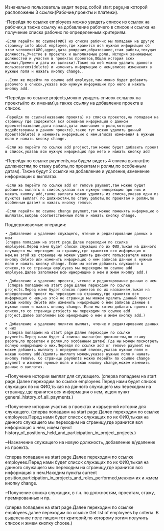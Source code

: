 Изначально пользователь видит перед собой start page,на которой расположены 3 ссылки(Рабочие,проекты и платежи). 

-Перейдя по ссылке employees можно увидеть список из ссылок на рабочих,а также ссылку на добавление рабочего в список и ссылка на получение списка рабочих по определенным критериям.

	-Если перейти по ссылке(ФИО) из списка рабочих мы попадаем на другую страницу info about employee,где хранится вся нужная информация об этом человеке(ФИО,адрес,дата рождения,образование,стаж работы,текущая должность,Участие в проектах и выполняемые роли, История занимаемых должностей и участия в проектах проектов,Общая история всех выплат,Премии и даты их выписки).Также на ней можно удалить данного пользователя(delete) и изменить информацию о нем,вписав изменения в нужные поля и нажать кнопку change..
	
	-.Если же перейти по ссылке add employee,там можно будет добавить рабочего в список,указав всю нужную информацию про него и нажать кнопку add.

-Перейдя по ссылке projects,можно увидеть список сслылок на проекты(по их именам),а также ссылку на добавление проекта в список.

	-Перейдя по ссылке(название проекта) из списка проектов,мы попадаем на страницу где содержится вся основная информация о данном проекте(название,дата начала,дата окончания и роли,которые задействованы в данном проекте),также тут можно удалить данный проект(delete) и изменить информацию о нем,вписав изменения в нужные поля и нажать кнопку change.
	
	-Если же перейти по ссылке add project,там можно будет добавить проект в список,указав всю нужную информацию про него и нажать кнопку add
	
	

-Перейдя по ссылке payments,мы будем видеть 4 списка выплат(по должностям,по стажу работы,по проектам и ролям,по особенным датам). Также будут 2 ссылки на добавление и удаление,изменение информации о выплатах.

	-Если же перейти по ссылке add or remove payment,там можно будет добавить выплаты в список,указав всю нужную информацию про них и нажать кнопку add,также выплаты можно удалить из списка,указав один из пунктов выплат( по должностям,по стажу работы,по проектам и ролям,по особенным датам) и нажать кнопку remove.
	
	-Если перейти по ссылке change payment,там можно поменять информацию о выплатах,выбрав соответственные поля и нажать кнопку change.
	


Поддерживаемые операции:

    • Добавление и удаление служащего, чтение и редактирование данных о нем
    (сперва попадаем на start page.Далее переходим по ссылке employees.Перед нами будет список служащих по их ФИО,тыкая на данного служащего мы переходим на страницу,где хранится вся информация о нем,на этой же странице мы можем удалить данного пользователя нажав кнопку delete или изменить информацию о нем записав данные в нужные поля и нажать кнопку change. Если мы хотим добавить служащего в список,то со страницы employees мы переходим по ссылке add employee.Далее заполняем всю ифнормацию о нем и жмем кнопку add.)
    
    • Добавление и удаление проекта, чтение и редактирование данных о нем
     (сперва попадаем на start page.Далее переходим по ссылке projects.Перед нами будет список проектов по их названиям,тыкая на определенный проект мы переходим на страницу,где хранится вся информация о нем,на этой же странице мы можем удалить данный проект нажав кнопку delete или изменить информацию о нем записав данные в нужные поля и нажать кнопку change. Если мы хотим добавить проект в список,то со страницы projects мы переходим по ссылке add project.Далее заполняем всю ифнормацию о нем и жмем кнопку add.)

    • Добавление и удаление политик выплат, чтение и редактирование данных о них
     (сперва попадаем на start page.Далее переходим по ссылке payments.Перед нами будет 4 списка выплат(по должностям,по стажу работы,по проектам и ролям,по особенным датам).Где мы можем посмотреть полную информацию о них.Перейдя по ссылке add or remove payment мы можем добавить выплату в определенный список,указав нужные поля и нажав кнопку add.Удалить выплату можем,указав нужные поля и нажать кнопку remove. Со страницы payments можно перейти по ссылке change payment и изменив нужные поля и нажав кнопку change,можем изменить данные о выплатах.
    




~Получение истории выплат для служащего. 
(сперва попадаем на start page.Далее переходим по ссылке employees.Перед нами будет список служащих по их ФИО,тыкая на данного служащего мы переходим на страницу,где хранится вся информация о нем, ищем пункт general_history_of_all_payments.)


~Получение истории участия в проектах и карьерной истории для служащего.
(сперва попадаем на start page.Далее переходим по ссылке employees.Перед нами будет список служащих по их ФИО,тыкая на данного служащего мы переходим на страницу,где хранится вся информация о нем, ищем пункт history_of_positions_held_and_participation_in_project_projects.)

~Назначение служащего на новую должность, добавление в/удаление из проекта. 

(сперва попадаем на start page.Далее переходим по ссылке employees.Перед нами будет список служащих по их ФИО,тыкая на данного служащего мы переходим на страницу,где хранится вся информация о нем.Находим пункты current position,participation_in_projects_and_roles_performed,меняем их и жмем кнопку change.

~Получение списка служащих, в т.ч. по должностям, проектам, стажу, премированных и пр.

(сперва попадаем на start page.Далее переходим по ссылке employees.далее переходим по ссылке Get list of employees by criteria. В выделенное поле пишем тот критерий,по которому хотим получить список и жмем кнопку choose.)

